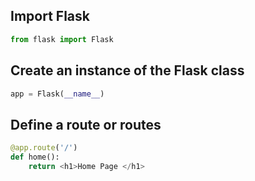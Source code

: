 ## Import Flask
```py
from flask import Flask
```

## Create an instance of the Flask class
```py
app = Flask(__name__)
```

## Define a route or routes
```py
@app.route('/')
def home():
    return <h1>Home Page </h1>
```
